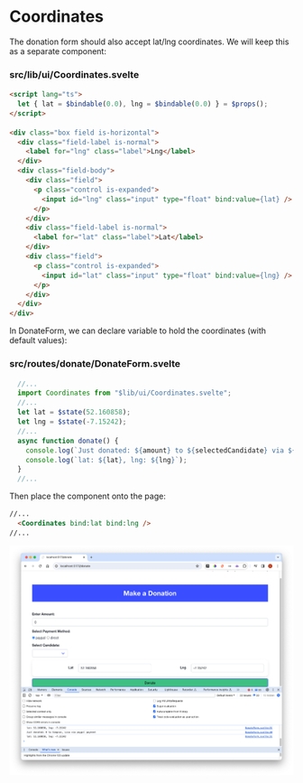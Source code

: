 # Coordinates

The donation form should also accept lat/lng coordinates. We will keep this as a separate component:

### src/lib/ui/Coordinates.svelte

~~~html
<script lang="ts">
  let { lat = $bindable(0.0), lng = $bindable(0.0) } = $props();
</script>

<div class="box field is-horizontal">
  <div class="field-label is-normal">
    <label for="lng" class="label">Lng</label>
  </div>
  <div class="field-body">
    <div class="field">
      <p class="control is-expanded">
        <input id="lng" class="input" type="float" bind:value={lat} />
      </p>
    </div>
    <div class="field-label is-normal">
      <label for="lat" class="label">Lat</label>
    </div>
    <div class="field">
      <p class="control is-expanded">
        <input id="lat" class="input" type="float" bind:value={lng} />
      </p>
    </div>
  </div>
</div>
~~~

In DonateForm, we can declare variable to hold the coordinates (with default values):

### src/routes/donate/DonateForm.svelte

~~~typescript
  //...
  import Coordinates from "$lib/ui/Coordinates.svelte";
  //...
  let lat = $state(52.160858);
  let lng = $state(-7.15242);
  //...
  async function donate() {
    console.log(`Just donated: ${amount} to ${selectedCandidate} via ${selectedMethod} payment`);
    console.log(`lat: ${lat}, lng: ${lng}`);
  }
  //...
~~~

Then place the component onto the page:

~~~html
//...
  <Coordinates bind:lat bind:lng />
//...
~~~

![](img/51.png)
